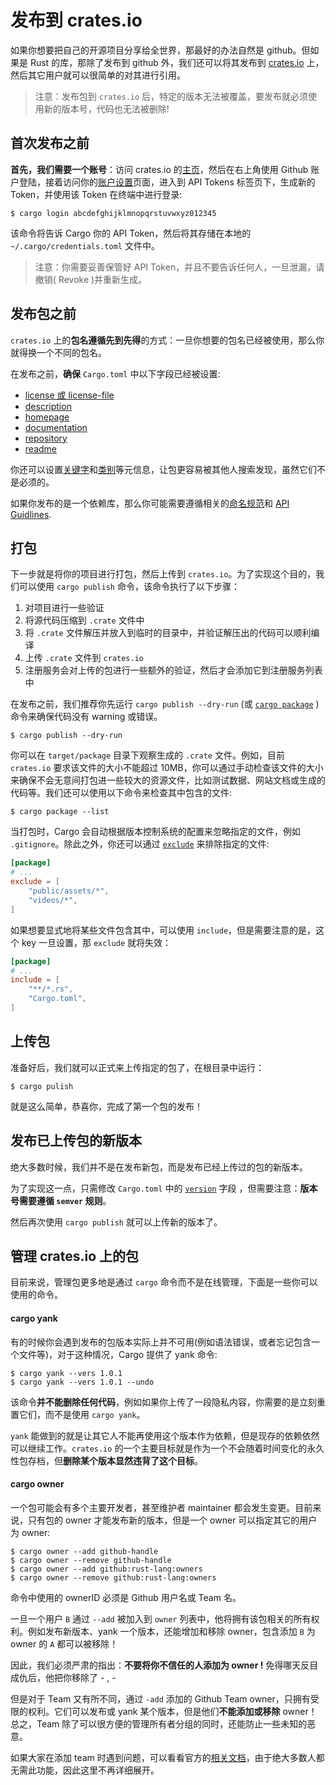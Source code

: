 # 发布到 crates.io

如果你想要把自己的开源项目分享给全世界，那最好的办法自然是 github。但如果是 Rust 的库，那除了发布到 github 外，我们还可以将其发布到 [crates.io](https://crates.io) 上，然后其它用户就可以很简单的对其进行引用。

> 注意：发布包到 `crates.io` 后，特定的版本无法被覆盖，要发布就必须使用新的版本号，代码也无法被删除!

## 首次发布之前

**首先，我们需要一个账号**：访问 crates.io 的[主页](https://crates.io)，然后在右上角使用 Github 账户登陆，接着访问你的[账户设置](https://crates.io/settings/profile)页面，进入到 API Tokens 标签页下，生成新的 Token，并使用该 Token 在终端中进行登录:

```shell
$ cargo login abcdefghijklmnopqrstuvwxyz012345
```

该命令将告诉 Cargo 你的 API Token，然后将其存储在本地的 `~/.cargo/credentials.toml` 文件中。

> 注意：你需要妥善保管好 API Token，并且不要告诉任何人，一旦泄漏，请撤销( Revoke )并重新生成。

## 发布包之前

`crates.io` 上的**包名遵循先到先得**的方式：一旦你想要的包名已经被使用，那么你就得换一个不同的包名。

在发布之前，**确保** `Cargo.toml` 中以下字段已经被设置:

- [license 或 license-file](https://course.rs/cargo/reference/manifest.html#license和license-file)
- [description](https://course.rs/cargo/reference/manifest.html#description)
- [homepage](https://course.rs/cargo/reference/manifest.html#homepage)
- [documentation](https://course.rs/cargo/reference/manifest.html#documentation)
- [repository](https://course.rs/cargo/reference/manifest.html#repository)
- [readme](https://course.rs/cargo/reference/manifest.html#readme)

你还可以设置[关键字](https://course.rs/cargo/reference/manifest.html#keywords)和[类别](https://course.rs/cargo/reference/manifest.html#categories)等元信息，让包更容易被其他人搜索发现，虽然它们不是必须的。

如果你发布的是一个依赖库，那么你可能需要遵循相关的[命名规范](https://course.rs/practice/naming.html)和 [API Guidlines](https://rust-lang.github.io/api-guidelines/).

## 打包

下一步就是将你的项目进行打包，然后上传到 `crates.io`。为了实现这个目的，我们可以使用 `cargo publish` 命令，该命令执行了以下步骤：

1. 对项目进行一些验证
2. 将源代码压缩到 `.crate` 文件中
3. 将 `.crate` 文件解压并放入到临时的目录中，并验证解压出的代码可以顺利编译
4. 上传 `.crate` 文件到 `crates.io`
5. 注册服务会对上传的包进行一些额外的验证，然后才会添加它到注册服务列表中

在发布之前，我们推荐你先运行 `cargo publish --dry-run` (或 [`cargo package`](https://doc.rust-lang.org/stable/cargo/commands/cargo-package.html) ) 命令来确保代码没有 warning 或错误。

```shell
$ cargo publish --dry-run
```

你可以在 `target/package` 目录下观察生成的 `.crate` 文件。例如，目前 `crates.io` 要求该文件的大小不能超过 10MB，你可以通过手动检查该文件的大小来确保不会无意间打包进一些较大的资源文件，比如测试数据、网站文档或生成的代码等。我们还可以使用以下命令来检查其中包含的文件:

```shell
$ cargo package --list
```

当打包时，Cargo 会自动根据版本控制系统的配置来忽略指定的文件，例如 `.gitignore`。除此之外，你还可以通过 [`exclude`](https://course.rs/cargo/reference/manifest.html#exclude和include) 来排除指定的文件:

```toml
[package]
# ...
exclude = [
    "public/assets/*",
    "videos/*",
]
```

如果想要显式地将某些文件包含其中，可以使用 `include`，但是需要注意的是，这个 key 一旦设置，那 `exclude` 就将失效：

```toml
[package]
# ...
include = [
    "**/*.rs",
    "Cargo.toml",
]
```

## 上传包

准备好后，我们就可以正式来上传指定的包了，在根目录中运行：

```shell
$ cargo pulish
```

就是这么简单，恭喜你，完成了第一个包的发布！

## 发布已上传包的新版本

绝大多数时候，我们并不是在发布新包，而是发布已经上传过的包的新版本。

为了实现这一点，只需修改 `Cargo.toml` 中的 [`version`](https://course.rs/cargo/reference/manifest.html#version) 字段 ，但需要注意：**版本号需要遵循 `semver` 规则**。

然后再次使用 `cargo publish` 就可以上传新的版本了。

## 管理 crates.io 上的包

目前来说，管理包更多地是通过 `cargo` 命令而不是在线管理，下面是一些你可以使用的命令。

#### cargo yank

有的时候你会遇到发布的包版本实际上并不可用(例如语法错误，或者忘记包含一个文件等)，对于这种情况，Cargo 提供了 yank 命令:

```shell
$ cargo yank --vers 1.0.1
$ cargo yank --vers 1.0.1 --undo
```

该命令**并不能删除任何代码**，例如如果你上传了一段隐私内容，你需要的是立刻重置它们，而不是使用 `cargo yank`。

`yank` 能做到的就是让其它人不能再使用这个版本作为依赖，但是现存的依赖依然可以继续工作。`crates.io` 的一个主要目标就是作为一个不会随着时间变化的永久性包存档，但**删除某个版本显然违背了这个目标**。

#### cargo owner

一个包可能会有多个主要开发者，甚至维护者 maintainer 都会发生变更。目前来说，只有包的 owner 才能发布新的版本，但是一个 owner 可以指定其它的用户为 owner:

```shell
$ cargo owner --add github-handle
$ cargo owner --remove github-handle
$ cargo owner --add github:rust-lang:owners
$ cargo owner --remove github:rust-lang:owners
```

命令中使用的 ownerID 必须是 Github 用户名或 Team 名。

一旦一个用户 `B` 通过 `--add` 被加入到 `owner` 列表中，他将拥有该包相关的所有权利。例如发布新版本、yank 一个版本，还能增加和移除 owner，包含添加 `B` 为 owner 的 `A` 都可以被移除！

因此，我们必须严肃的指出：**不要将你不信任的人添加为 owner !** 免得哪天反目成仇后，他把你移除了 - , -

但是对于 Team 又有所不同，通过 `-add` 添加的 Github Team owner，只拥有受限的权利。它们可以发布或 yank 某个版本，但是他们**不能添加或移除** owner！总之，Team 除了可以很方便的管理所有者分组的同时，还能防止一些未知的恶意。

如果大家在添加 team 时遇到问题，可以看看官方的[相关文档](https://doc.rust-lang.org/stable/cargo/reference/publishing.html#github-permissions)，由于绝大多数人都无需此功能，因此这里不再详细展开。
